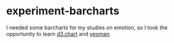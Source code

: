 experiment-barcharts
====================

I needed some barcharts for my studies on emotion, so I took the opportunity to learn <a href="http://misoproject.com/d3-chart/">d3.chart</a> and <a href="http://yeoman.io">yeoman</a>.
